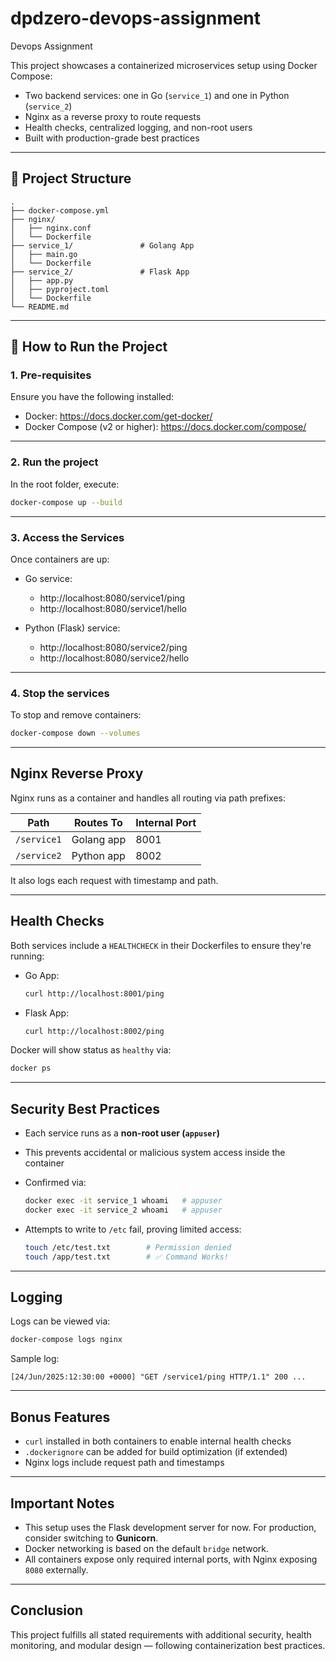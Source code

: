 # dpdzero-devops-assignment
Devops Assignment

This project showcases a containerized microservices setup using Docker Compose:

- Two backend services: one in Go (`service_1`) and one in Python (`service_2`)
- Nginx as a reverse proxy to route requests
- Health checks, centralized logging, and non-root users
- Built with production-grade best practices

---

## 📁 Project Structure

```
.
├── docker-compose.yml
├── nginx/
│   ├── nginx.conf
│   └── Dockerfile
├── service_1/               # Golang App
│   ├── main.go
│   └── Dockerfile
├── service_2/               # Flask App
│   ├── app.py
│   ├── pyproject.toml
│   └── Dockerfile
└── README.md
```

---

## 🚀 How to Run the Project

### 1.  **Pre-requisites**

Ensure you have the following installed:

- Docker: https://docs.docker.com/get-docker/
- Docker Compose (v2 or higher): https://docs.docker.com/compose/

---

### 2.  **Run the project**

In the root folder, execute:

```bash
docker-compose up --build
```

---

### 3.  **Access the Services**

Once containers are up:

- Go service:
  - http://localhost:8080/service1/ping
  - http://localhost:8080/service1/hello

- Python (Flask) service:
  - http://localhost:8080/service2/ping
  - http://localhost:8080/service2/hello

---

### 4.  **Stop the services**

To stop and remove containers:

```bash
docker-compose down --volumes
```

---

##  Nginx Reverse Proxy

Nginx runs as a container and handles all routing via path prefixes:

| Path            | Routes To     | Internal Port |
|-----------------|---------------|----------------|
| `/service1`     | Golang app    | 8001           |
| `/service2`     | Python app    | 8002           |

It also logs each request with timestamp and path.

---

##  Health Checks

Both services include a `HEALTHCHECK` in their Dockerfiles to ensure they're running:

- Go App:
  ```bash
  curl http://localhost:8001/ping
  ```
- Flask App:
  ```bash
  curl http://localhost:8002/ping
  ```

Docker will show status as `healthy` via:

```bash
docker ps
```

---

##  Security Best Practices

- Each service runs as a **non-root user (`appuser`)**
- This prevents accidental or malicious system access inside the container
- Confirmed via:
  ```bash
  docker exec -it service_1 whoami   # appuser
  docker exec -it service_2 whoami   # appuser
  ```

- Attempts to write to `/etc` fail, proving limited access:
  ```bash
  touch /etc/test.txt        # Permission denied
  touch /app/test.txt        # ✅ Command Works!
  ```

---

##  Logging

Logs can be viewed via:

```bash
docker-compose logs nginx
```

Sample log:

```
[24/Jun/2025:12:30:00 +0000] "GET /service1/ping HTTP/1.1" 200 ...
```

---

##  Bonus Features

- `curl` installed in both containers to enable internal health checks
- `.dockerignore` can be added for build optimization (if extended)
- Nginx logs include request path and timestamps

---

##  Important Notes

- This setup uses the Flask development server for now. For production, consider switching to **Gunicorn**.
- Docker networking is based on the default `bridge` network.
- All containers expose only required internal ports, with Nginx exposing `8080` externally.

---

##  Conclusion

This project fulfills all stated requirements with additional security, health monitoring, and modular design — following containerization best practices.

